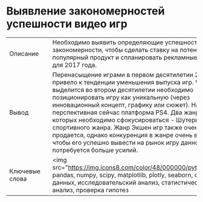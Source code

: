 # Выявление закономерностей успешности видео игр

|     |   |     |
| --- | --- | --- |
| Описание |   | Необходимо выявить определяющие успешность игры закономерности, чтобы сделать ставку на потенциально популярный продукт и спланировать рекламные кампании для 2017 года. |
| Вывод |   |  Перенасыщение играми в первом десятилетии 21 века привело к тенденции уменьшения выпуска игр. Чтобы выделится во втором десятилетии  необходимо позиционировать игру как уникальную (через инновационный концепт, графику или сюжет). Наиболее перспективная сейчас платформа PS4. Два жанра, на которых необходимо сфокусироваться - Шутеры и Игры спортивного жанра. Жанр Экшен игр также очень хорошо продается, однако конкуренция в жанре очень высокая - и чтобы его успешно вывести на рынок игру данного жанра потребуется больше усилий.
| Ключевые слова |   | <img src="https://img.icons8.com/color/48/000000/python.png»/>, pandas, numpy, scipy, matplotlib, plotly, seaborn, обработка данных, исследовательский анализ, статистический анализ, проверка гипотез |

